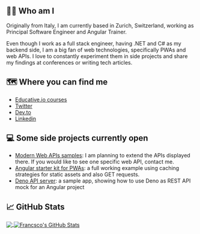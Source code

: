 ## 🙋‍♂️ Who am I
Originally from Italy, I am currently based in Zurich, Switzerland, working as Principal Software Engineer and Angular Trainer.

Even though I work as a full stack engineer, having .NET and C# as my backend side, I am a big fan of web technologies, specifically PWAs and web APIs.
I love to constantly experiment them in side projects and share my findings at conferences or writing tech articles.

## 🗺️ Where you can find me
 - <a href="https://www.educative.io/search?query=leardini" target="_blank">Educative.io courses</a>
 - [Twitter](https://twitter.com/paco_ITA) 
 - [Dev.to](https://dev.to/paco_ita)
 - [Linkedin](https://www.linkedin.com/in/leardini81)

## 💻 Some side projects currently open 
 - [Modern Web APIs samples](https://github.com/pacoita/modern-web): I am planning to extend the APIs displayed there. If you would like to see one specific web API, contact me.
 - [Angular starter kit for PWAs](https://github.com/pacoita/angular-pwa-boilerplate): a full working example using caching strategies for static assets and also GET requests. 
 - [Deno API server](https://github.com/pacoita/deno-api-mock): a sample app, showing how to use Deno as REST API mock for an Angular project

## 📈 GitHub Stats
<a href="https://github.com/pacoita/">
  <img align="center" src="https://github-readme-stats.vercel.app/api/top-langs/?username=pacoita&hide=java,html,powershell,css&title_color=ffffff&text_color=c9cacc&icon_color=2bbc8a&bg_color=1d1f21" />
</a>
<a href="https://github.com/pacoita/">
  <img align="center" src="https://github-readme-stats.vercel.app/api?username=pacoita&show_icons=true&line_height=27&count_private=true&title_color=ffffff&text_color=c9cacc&icon_color=2bbc8a&bg_color=1d1f21" alt="Francsco's GitHub Stats" />
</a>

<!--
**pacoita/pacoita** is a ✨ _special_ ✨ repository because its `README.md` (this file) appears on your GitHub profile.

Here are some ideas to get you started:

- 🔭 I’m currently working on ...
- 🌱 I’m currently learning ...
- 👯 I’m looking to collaborate on ...
- 🤔 I’m looking for help with ...
- 💬 Ask me about ...
- 📫 How to reach me: ...
- 😄 Pronouns: ...
- ⚡ Fun fact: ...
-->
